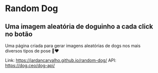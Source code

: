# Random Dog
## Uma imagem aleatória de doguinho a cada click no botão

Uma página criada para gerar imagens aleatórias de dogs nos mais diversos tipos de pose 🐶❤


Link: https://jardancarvalho.github.io/random-dog/
API: https://dog.ceo/dog-api/